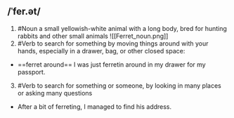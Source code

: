 ## /ˈfer.ət/
1. #Noun
a small yellowish-white animal with a long body, bred for hunting rabbits and other small animals
![[Ferret_noun.png]]
2. #Verb
to search for something by moving things around with your hands, especially in a drawer, bag, or other closed space:

- ==ferret around==
I was just ferretin around in my drawer for my passport.

3. #Verb
to search for something or someone, by looking in many places or asking many questions

- After a bit of ferreting, I managed to find his address.